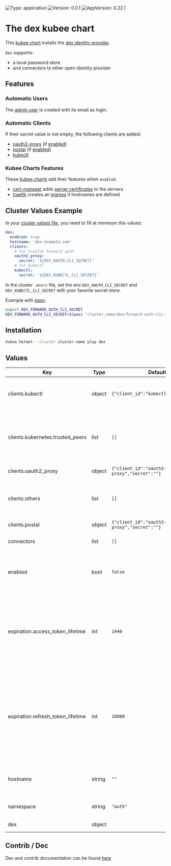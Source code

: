 

[//]: # (README.md generated by gotmpl. DO NOT EDIT.)

![Type: application](https://img.shields.io/badge/Type-application-informational?style=flat-square) ![Version: 0.0.1](https://img.shields.io/badge/Version-0.0.1-informational?style=flat-square) ![AppVersion: 0.22.1](https://img.shields.io/badge/AppVersion-0.22.1-informational?style=flat-square)

# The dex kubee chart

This [kubee chart](../../docs/site/kubee-helmet-chart.md) installs the [dex identity provider](https://dexidp.io/).

`Dex` supports:
* a local password store
* and connectors to other open identity provider

## Features

### Automatic Users
The [admin user](../../docs/site/admin-user.md) is created with its email as login.

### Automatic Clients
If their secret value is not empty, the following clients are added:

* [oauth2-proxy](../oauth2-proxy/README.md) (if [enabled](../../docs/site/chart-enabled.md))
* [postal](../postal/README.md) (if [enabled](../../docs/site/chart-enabled.md))
* [kubectl](../../docs/site/kubectl.md)

### Kubee Charts Features

  These [kubee charts](../../docs/site/kubee-helmet-chart.md) add their features when `enabled`.

* [cert-manager](../cert-manager/README.md) adds [server certificates](https://cert-manager.io/docs/usage/certificate/) to the servers
* [traefik](../traefik/README.md) creates an [ingress](https://kubernetes.io/docs/concepts/services-networking/ingress/) if hostnames are defined

## Cluster Values Example

In your [cluster values file](../../docs/site/cluster-values.md), you need to fill at minimum this values:
```yaml
dex:
  enabled: true
  hostname: 'dex.example.com'
  clients:
    # for traefik forward auth
    oauth2_proxy:
      secret: '${DEX_OAUTH_CLI_SECRET}'
    # for kubectl
    kubectl:
      secret: '${DEX_KUBECTL_CLI_SECRET}'
```

In the cluster `.envrc` file, set the env `DEX_OAUTH_CLI_SECRET` and `DEX_KUBECTL_CLI_SECRET` with your favorite secret store.

Example with [pass](../../docs/site/pass.md):
```bash
export DEX_FORWARD_AUTH_CLI_SECRET
DEX_FORWARD_AUTH_CLI_SECRET=$(pass "cluster_name/dex/forward-auth-cli-secret")
```

## Installation

```bash
kubee helmet --cluster cluster-name play dex
```

## Values

| Key | Type | Default | Description |
|-----|------|---------|-------------|
| clients.kubectl | object | `{"client_id":"kubectl","secret":""}` | Kubectl (ie kubectl oidc-login) Added if the secret is not empty |
| clients.kubernetes.trusted_peers | list | `[]` | List of kubernetes trusted client id (All clients that needs kubernetes access should be in that list.) |
| clients.oauth2_proxy | object | `{"client_id":"oauth2-proxy","secret":""}` | Oauth2_proxy client |
| clients.others | list | `[]` | Other oidc clients definition to add your own clients. See the [doc](https://dexidp.io/docs/guides/using-dex/#configuring-your-app) |
| clients.postal | object | `{"client_id":"oauth2-proxy","secret":""}` | Postal client |
| connectors | list | `[]` | Additional [auth connectors](https://dexidp.io/docs/connectors) |
| enabled | bool | `false` | Boolean to indicate that this chart is or will be installed in the cluster |
| expiration.access_token_lifetime | int | `1440` | The access token lifetime (in minutes) 24h (1440m) is the [default](https://github.com/dexidp/dex/blob/65814bbd7746611a359408bb355fb4e12d6e2c14/config.yaml.dist#L89), 10m is the [recommended doc setting](https://dexidp.io/docs/configuration/tokens/#expiration-and-rotation-settings), 1m is the [recommended setting of Oauth proxy](https://oauth2-proxy.github.io/oauth2-proxy/configuration/session_storage). |
| expiration.refresh_token_lifetime | int | `10080` | The refresh token lifetime (in minutes), it forces users to reauthenticate 3960h (165 days) is the [dex default](https://github.com/dexidp/dex/blob/65814bbd7746611a359408bb355fb4e12d6e2c14/config.yaml.dist#L89), 168h (7 days, 10080m) is the [default cookie_expire value](https://oauth2-proxy.github.io/oauth2-proxy/configuration/overview?_highlight=cookie_expire#cookie-options) |
| hostname | string | `""` | The public hostname (Required as you need a callback) |
| namespace | string | `"auth"` | The installation namespace |
| dex | object | | [Chart Dex values](https://github.com/dexidp/helm-charts/blob/dex-0.22.1/charts/dex/values.yaml) |

## Contrib / Dec

Dev and contrib documentation can be found [here](contrib/contrib.md)

